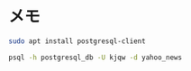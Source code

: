 # メモ

```sh
sudo apt install postgresql-client
```

```sh
psql -h postgresql_db -U kjqw -d yahoo_news
```

